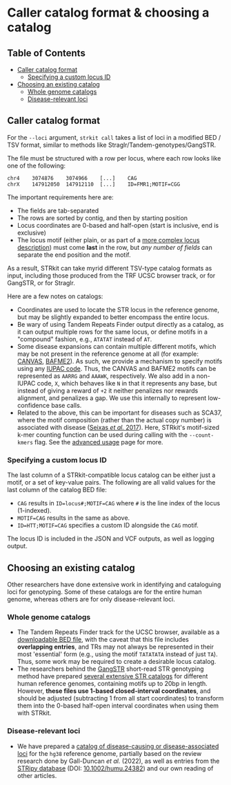 # Caller catalog format & choosing a catalog

## Table of Contents

* [Caller catalog format](#caller-catalog-format)
  * [Specifying a custom locus ID](#specifying-a-custom-locus-id)
* [Choosing an existing catalog](#choosing-an-existing-catalog)
  * [Whole genome catalogs](#whole-genome-catalogs)
  * [Disease-relevant loci](#disease-relevant-loci)

## Caller catalog format

For the `--loci` argument, `strkit call` takes a list of loci in a modified BED / TSV format,
similar to methods like Straglr/Tandem-genotypes/GangSTR.

The file must be structured with a row per locus, where each row looks like one of the following:

```
chr4    3074876    3074966    [...]    CAG
chrX    147912050  147912110  [...]    ID=FMR1;MOTIF=CGG
```

The important requirements here are:

  * The fields are tab-separated
  * The rows are sorted by contig, and then by starting position
  * Locus coordinates are 0-based and half-open (start is inclusive, end is exclusive)
  * The locus motif (either plain, or as part of a [more complex locus description](#specifying-a-custom-locus-id)) 
    must come **last** in the row, but *any number of fields* can separate the end position and the motif.

As a result, STRkit can take myrid different TSV-type catalog formats as input, including
those produced from the TRF UCSC browser track, or for GangSTR, or for Straglr.

Here are a few notes on catalogs:

  * Coordinates are used to locate the STR locus in the reference genome, but may be slightly 
    expanded to better encompass the entire locus.
  * Be wary of using Tandem Repeats Finder output directly as a catalog, as it can output multiple
    rows for the same locus, or define motifs in a "compound" fashion, e.g., `ATATAT` instead of `AT`.
  * Some disease expansions can contain multiple different motifs, 
    which may be not present in the reference genome at all (for example: 
    [CANVAS](https://pubmed.ncbi.nlm.nih.gov/31230722/), [BAFME2](https://www.nature.com/articles/s41467-019-12671-y)).
    As such, we provide a mechanism to specify motifs using any 
    [IUPAC code](https://www.bioinformatics.org/sms/iupac.html). 
    Thus, the CANVAS and BAFME2 motifs can be represented as `AARRG` and `AAAWK`, respectively.
    We also add in a non-IUPAC code, `X`, which behaves like `N` in that it represents any base, 
    but instead of giving a reward of `+2` it neither penalizes nor rewards alignment, 
    and penalizes a gap. We use this internally to represent low-confidence base calls.
  * Related to the above, this can be important for diseases such as SCA37, where the motif composition 
    (rather than the actual copy number) is associated with disease 
    ([Seixas *et al.* 2017](https://doi.org/10.1016%2Fj.ajhg.2017.06.007)). Here, STRkit's motif-sized k-mer counting
    function can be used during calling with the `--count-kmers` flag. See the 
    [advanced usage](https://github.com/davidlougheed/strkit/blob/master/docs/caller_usage.md#all-optional-flags) page 
    for more.


### Specifying a custom locus ID

The last column of a STRkit-compatible locus catalog can be either just a motif, or a set of key-value pairs. The 
following are all valid values for the last column of the catalog BED file:

* `CAG` results in `ID=locus#;MOTIF=CAG` where `#` is the line index of the locus (1-indexed).
* `MOTIF=CAG` results in the same as above.
* `ID=HTT;MOTIF=CAG` specifies a custom ID alongside the `CAG` motif.

The locus ID is included in the JSON and VCF outputs, as well as logging output.


## Choosing an existing catalog

Other researchers have done extensive work in identifying and cataloguing loci for genotyping. Some of these catalogs 
are for the entire human genome, whereas others are for only disease-relevant loci.

### Whole genome catalogs

  * The Tandem Repeats Finder track for the UCSC browser, available as a 
    [downloadable BED file](https://hgdownload.soe.ucsc.edu/goldenPath/hg38/bigZips/latest/hg38.trf.bed.gz),
    with the caveat that this file includes **overlapping entries**, and TRs may not always be represented in 
    their most 'essential' form (e.g., using the motif `TATATATA` instead of just `TA`). Thus, some work may be
    required to create a desirable locus catalog.
  * The researchers behind the [GangSTR](https://github.com/gymreklab/GangSTR) short-read STR genotyping method
    have prepared [several extensive STR catalogs](https://github.com/gymreklab/GangSTR#gangstr-reference-files) 
    for different human reference genomes, containing motifs up to 20bp in length. However, **these files use
    1-based closed-interval coordinates**, and should be adjusted (subtracting 1 from all start coordinates) to 
    transform them into the 0-based half-open interval coordinates when using them with STRkit.

### Disease-relevant loci

  * We have prepared a [catalog of disease-causing or disease-associated loci](../catalogs/pathogenic_assoc.hg38.tsv) 
    for the `hg38` reference genome, partially based on the review research done by Gall-Duncan *et al.* (2022), as well
    as entries from the [STRipy database](https://stripy.org/database) 
    (DOI: [10.1002/humu.24382](https://doi.org/10.1002/humu.24382)) and our own reading of other articles.
